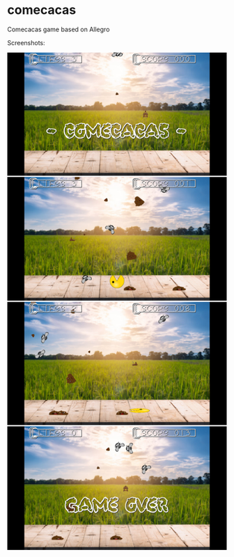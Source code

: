 # comecacas
Comecacas game based on Allegro

Screenshots:

![Alt text](screenshots/title.png?raw=true "Title")
![Alt text](screenshots/in-game-normal.png?raw=true "In game 1")
![Alt text](screenshots/in-game-swipe.png?raw=true "In game 2")
![Alt text](screenshots/gameover.png?raw=true "Game over")

